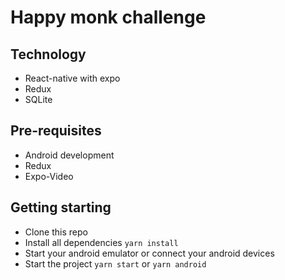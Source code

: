 # Happy monk challenge

## Technology

- React-native with expo
- Redux
- SQLite

## Pre-requisites

- Android development
- Redux
- Expo-Video

## Getting starting

- Clone this repo
- Install all dependencies `yarn install`
- Start your android emulator or connect your android devices
- Start the project `yarn start` or `yarn android`
